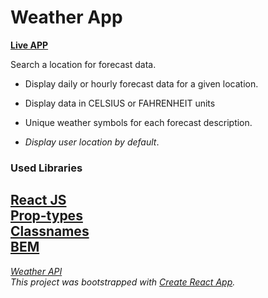 # Weather App

**[Live APP](https://weather-app-martirossahakyan.vercel.app/)**

Search a location for forecast data.
 - Display daily or hourly forecast data for a given location.
 - Display data in CELSIUS or FAHRENHEIT units
 - Unique weather symbols for each forecast description.

 - *Display user location by default*.

### Used Libraries 
[React JS](https://ru.reactjs.org/)      
[Prop-types](https://www.npmjs.com/package/prop-types)      
[Classnames](https://www.npmjs.com/package/classnames)    
[BEM](https://en.bem.info/)
----
*[Weather API](https://openweathermap.org/api)*  
*This project was bootstrapped with [Create React App](https://github.com/facebook/create-react-app).*
